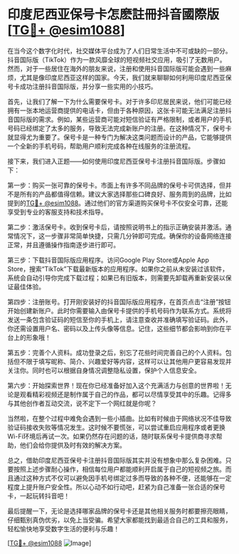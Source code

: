 # 印度尼西亚保号卡怎麽註冊抖音國際版 [[TG💪+ @esim1088](https://t.me/s/esim1088)]

在当今这个数字化时代，社交媒体平台成为了人们日常生活中不可或缺的一部分。抖音国际版（TikTok）作为一款风靡全球的短视频社交应用，吸引了无数用户。然而，对于一些居住在海外的朋友来说，注册和使用抖音国际版可能会遇到一些麻烦，尤其是像印度尼西亚这样的国家。今天，我们就来聊聊如何利用印度尼西亚保号卡成功注册抖音国际版，并分享一些实用的小技巧。

首先，让我们了解一下为什么需要保号卡。对于许多印尼居民来说，他们可能已经拥有一张本地运营商提供的电话卡，但由于各种原因，这张卡可能无法满足注册抖音国际版的需求。例如，某些运营商可能对短信验证有严格限制，或者用户的手机号码已经绑定了太多的服务，导致无法完成新账户的注册。在这种情况下，保号卡就显得尤为重要了。保号卡是一种专门为解决这类问题而设计的产品，它能够提供一个全新的手机号码，帮助用户顺利完成各种在线服务的注册流程。

接下来，我们进入正题——如何使用印度尼西亚保号卡注册抖音国际版。步骤如下：

第一步：购买一张可靠的保号卡。市面上有许多不同品牌的保号卡可供选择，但并不是所有的产品都值得信赖。建议大家选择那些口碑良好、服务周到的品牌，比如提到的[TG💪+ @esim1088](https://t.me/s/esim1088)。通过他们的官方渠道购买保号卡不仅安全可靠，还能享受到专业的客服支持和技术指导。

第二步：激活保号卡。收到保号卡后，请按照说明书上的指示正确安装并激活。通常情况下，这一步骤非常简单快捷，只需几分钟即可完成。确保你的设备网络连接正常，并且遵循操作指南逐步进行即可。

第三步：下载抖音国际版应用程序。访问Google Play Store或Apple App Store，搜索“TikTok”下载最新版本的应用程序。如果你之前从未安装过该软件，系统会自动引导你完成下载过程；如果已有旧版本，则需要先卸载再重新安装以保证最佳体验。

第四步：注册账号。打开刚安装好的抖音国际版应用程序，在首页点击“注册”按钮开始创建新账户。此时你需要输入由保号卡提供的手机号码作为联系方式。系统将发送一条包含验证码的短信至你的手机上，请注意查收并准确填写验证码。此外，你还需设置用户名、密码以及上传头像等信息。记住，这些细节都会影响到你在平台上的形象哦！

第五步：完善个人资料。成功登录之后，别忘了花些时间完善自己的个人资料。包括但不限于填写昵称、简介、兴趣爱好等内容，这样可以让其他用户更容易发现并关注你。同时也可以根据自身情况调整隐私设置，保护个人信息安全。

第六步：开始探索世界！现在你已经准备好加入这个充满活力与创意的世界啦！无论是观看精彩视频还是制作属于自己的作品，都可以尽情享受其中的乐趣。记得多与其他创作者互动交流，说不定下一个网红就是你呢？

当然啦，在整个过程中难免会遇到一些小插曲。比如有时候由于网络状况不佳导致验证码接收失败等情况发生。这时候不要慌张，可以尝试重启应用程序或者更换Wi-Fi环境后再试一次。如果仍然存在问题的话，随时联系保号卡提供商寻求帮助，他们会给你提供及时有效的解决方案。

总之，借助印度尼西亚保号卡注册抖音国际版其实并没有想象中那么复杂困难。只要按照上述步骤耐心操作，相信每位用户都能顺利开启属于自己的短视频之旅。而且通过这种方式不仅可以避免因手机号绑定过多而导致的各种不便，还能够在一定程度上提升账户安全性。所以心动不如行动吧，赶紧为自己准备一张合适的保号卡，一起玩转抖音吧！

最后提醒一下，无论是选择哪家品牌的保号卡还是其他相关服务时都要擦亮眼睛，仔细甄别真伪优劣，以免上当受骗。希望大家都能找到最适合自己的工具和服务，轻松愉快地享受数字生活的便利与乐趣！

[[TG💪+ @esim1088](https://t.me/s/esim1088) ![Image](https://i.postimg.cc/4NQfJmqS/Snipaste-2025-05-13-00-14-12.png)]